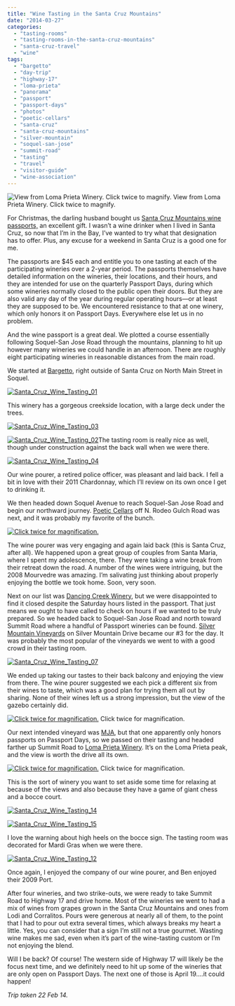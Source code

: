 ```yaml
---
title: "Wine Tasting in the Santa Cruz Mountains"
date: "2014-03-27"
categories:
  - "tasting-rooms"
  - "tasting-rooms-in-the-santa-cruz-mountains"
  - "santa-cruz-travel"
  - "wine"
tags:
  - "bargetto"
  - "day-trip"
  - "highway-17"
  - "loma-prieta"
  - "panorama"
  - "passport"
  - "passport-days"
  - "photos"
  - "poetic-cellars"
  - "santa-cruz"
  - "santa-cruz-mountains"
  - "silver-mountain"
  - "soquel-san-jose"
  - "summit-road"
  - "tasting"
  - "travel"
  - "visitor-guide"
  - "wine-association"
---
```





<div class="caption">

![View from Loma Prieta Winery. Click twice to magnify.](http://www.rebeccagomezfarrell.com/wp-content/uploads/2014/03/Santa_Cruz_Wine_Tasting_17-1024x154.jpg) View from Loma Prieta Winery. Click twice to magnify.</div>


For Christmas, the darling husband bought us [Santa Cruz Mountains wine passports,](http://scmwa.com/event/passport/) an excellent gift. I wasn’t a wine drinker when I lived in Santa Cruz, so now that I’m in the Bay, I’ve wanted to try what that designation has to offer. Plus, any excuse for a weekend in Santa Cruz is a good one for me.

The passports are $45 each and entitle you to one tasting at each of the participating wineries over a 2-year period. The passports themselves have detailed information on the wineries, their locations, and their hours, and they are intended for use on the quarterly Passport Days, during which some wineries normally closed to the public open their doors. But they are also valid any day of the year during regular operating hours—or at least they are supposed to be. We encountered resistance to that at one winery, which only honors it on Passport Days. Everywhere else let us in no problem.

And the wine passport is a great deal. We plotted a course essentially following Soquel-San Jose Road through the mountains, planning to hit up however many wineries we could handle in an afternoon. There are roughly eight participating wineries in reasonable distances from the main road.

We started at [Bargetto](http://www.bargetto.com/), right outside of Santa Cruz on North Main Street in Soquel.

[![Santa_Cruz_Wine_Tasting_01](http://www.rebeccagomezfarrell.com/wp-content/uploads/2014/03/Santa_Cruz_Wine_Tasting_01-500x333.jpg)](http://www.rebeccagomezfarrell.com/2014/03/wine-tasting-in-the-santa-cruz-mountains/santa_cruz_wine_tasting_01/)

This winery has a gorgeous creekside location, with a large deck under the trees.

[![Santa_Cruz_Wine_Tasting_03](http://www.rebeccagomezfarrell.com/wp-content/uploads/2014/03/Santa_Cruz_Wine_Tasting_03-333x500.jpg)](http://www.rebeccagomezfarrell.com/2014/03/wine-tasting-in-the-santa-cruz-mountains/santa_cruz_wine_tasting_03/)

[![Santa_Cruz_Wine_Tasting_02](http://www.rebeccagomezfarrell.com/wp-content/uploads/2014/03/Santa_Cruz_Wine_Tasting_02-500x333.jpg)](http://www.rebeccagomezfarrell.com/2014/03/wine-tasting-in-the-santa-cruz-mountains/santa_cruz_wine_tasting_02/)The tasting room is really nice as well, though under construction against the back wall when we were there.

[![Santa_Cruz_Wine_Tasting_04](http://www.rebeccagomezfarrell.com/wp-content/uploads/2014/03/Santa_Cruz_Wine_Tasting_04-500x333.jpg)](http://www.rebeccagomezfarrell.com/2014/03/wine-tasting-in-the-santa-cruz-mountains/santa_cruz_wine_tasting_04/)

Our wine pourer, a retired police officer, was pleasant and laid back. I fell a bit in love with their 2011 Chardonnay, which I’ll review on its own once I get to drinking it.

We then headed down Soquel Avenue to reach Soquel-San Jose Road and begin our northward journey. [Poetic Cellars](http://www.poeticcellars.com/) off N. Rodeo Gulch Road was next, and it was probably my favorite of the bunch.

[![Click twice for magnification.](http://www.rebeccagomezfarrell.com/wp-content/uploads/2014/03/Santa_Cruz_Wine_Tasting_06-1024x331.jpg)](http://www.rebeccagomezfarrell.com/2014/03/wine-tasting-in-the-santa-cruz-mountains/santa_cruz_wine_tasting_06/)

The wine pourer was very engaging and again laid back (this is Santa Cruz, after all). We happened upon a great group of couples from Santa Maria, where I spent my adolescence, there. They were taking a wine break from their retreat down the road. A number of the wines were intriguing, but the 2008 Mourvedre was amazing. I’m salivating just thinking about properly enjoying the bottle we took home. Soon, very soon.

Next on our list was [Dancing Creek Winery](http://www.dancingcreekwinery.com/), but we were disappointed to find it closed despite the Saturday hours listed in the passport. That just means we ought to have called to check on hours if we wanted to be truly prepared. So we headed back to Soquel-San Jose Road and north toward Summit Road where a handful of Passport wineries can be found. [Silver Mountain Vineyards](http://www.silvermtn.com/) on Silver Mountain Drive became our #3 for the day. It was probably the most popular of the vineyards we went to with a good crowd in their tasting room.

[![Santa_Cruz_Wine_Tasting_07](http://www.rebeccagomezfarrell.com/wp-content/uploads/2014/03/Santa_Cruz_Wine_Tasting_07-500x333.jpg)](http://www.rebeccagomezfarrell.com/2014/03/wine-tasting-in-the-santa-cruz-mountains/santa_cruz_wine_tasting_07/)

We ended up taking our tastes to their back balcony and enjoying the view from there. The wine pourer suggested we each pick a different six from their wines to taste, which was a good plan for trying them all out by sharing. None of their wines left us a strong impression, but the view of the gazebo certainly did.




<div class="caption">

[![Click twice for magnification.](http://www.rebeccagomezfarrell.com/wp-content/uploads/2014/03/Santa_Cruz_Wine_Tasting_09-1024x187.jpg)](http://www.rebeccagomezfarrell.com/2014/03/wine-tasting-in-the-santa-cruz-mountains/santa_cruz_wine_tasting_09/) Click twice for magnification.</div>


Our next intended vineyard was [MJA](http://mjavineyards.com/), but that one apparently only honors passports on Passport Days, so we passed on their tasting and headed farther up Summit Road to [Loma Prieta Winery](http://www.lomaprietawinery.com/). It’s on the Loma Prieta peak, and the view is worth the drive all its own.




<div class="caption">

[![Click twice for magnification.](http://www.rebeccagomezfarrell.com/wp-content/uploads/2014/03/Santa_Cruz_Wine_Tasting_11-1024x258.jpg)](http://www.rebeccagomezfarrell.com/2014/03/wine-tasting-in-the-santa-cruz-mountains/santa_cruz_wine_tasting_11/) Click twice for magnification.</div>


This is the sort of winery you want to set aside some time for relaxing at because of the views and also because they have a game of giant chess and a bocce court.

[![Santa_Cruz_Wine_Tasting_14](http://www.rebeccagomezfarrell.com/wp-content/uploads/2014/03/Santa_Cruz_Wine_Tasting_14.jpg)](http://www.rebeccagomezfarrell.com/2014/03/wine-tasting-in-the-santa-cruz-mountains/santa_cruz_wine_tasting_14/)

[![Santa_Cruz_Wine_Tasting_15](http://www.rebeccagomezfarrell.com/wp-content/uploads/2014/03/Santa_Cruz_Wine_Tasting_15.jpg)](http://www.rebeccagomezfarrell.com/2014/03/wine-tasting-in-the-santa-cruz-mountains/santa_cruz_wine_tasting_15/)

I love the warning about high heels on the bocce sign. The tasting room was decorated for Mardi Gras when we were there.

[![Santa_Cruz_Wine_Tasting_12](http://www.rebeccagomezfarrell.com/wp-content/uploads/2014/03/Santa_Cruz_Wine_Tasting_12-383x500.jpg)](http://www.rebeccagomezfarrell.com/2014/03/wine-tasting-in-the-santa-cruz-mountains/santa_cruz_wine_tasting_12/)

Once again, I enjoyed the company of our wine pourer, and Ben enjoyed their 2009 Port.

After four wineries, and two strike-outs, we were ready to take Summit Road to Highway 17 and drive home. Most of the wineries we went to had a mix of wines from grapes grown in the Santa Cruz Mountains and ones from Lodi and Corralitos. Pours were generous at nearly all of them, to the point that I had to pour out extra several times, which always breaks my heart a little. Yes, you can consider that a sign I’m still not a true gourmet. Wasting wine makes me sad, even when it’s part of the wine-tasting custom or I’m not enjoying the blend.

Will I be back? Of course! The western side of Highway 17 will likely be the focus next time, and we definitely need to hit up some of the wineries that are only open on Passport Days. The next one of those is April 19….it could happen!

_Trip taken 22 Feb 14._
